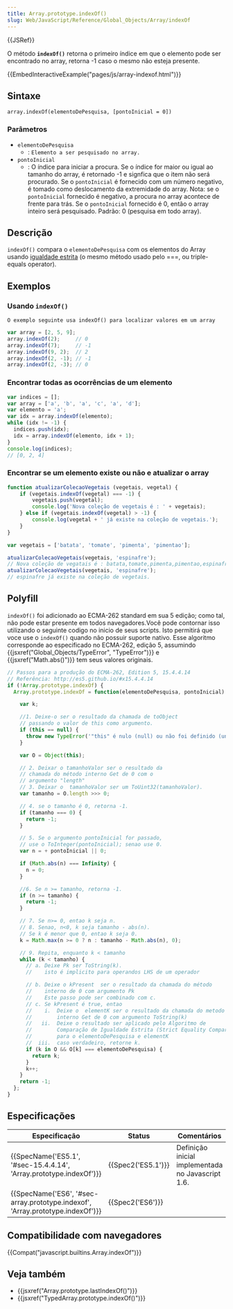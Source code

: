 ```yaml
---
title: Array.prototype.indexOf()
slug: Web/JavaScript/Reference/Global_Objects/Array/indexOf
---
```

{{JSRef}}

O método **`indexOf()`** retorna o primeiro índice em que o elemento pode ser encontrado no array, retorna -1 caso o mesmo não esteja presente.

{{EmbedInteractiveExample("pages/js/array-indexof.html")}}

## Sintaxe

```
array.indexOf(elementoDePesquisa, [pontoInicial = 0])
```

### Parâmetros

- `elementoDePesquisa`
  - : `Elemento a ser pesquisado no array.`
- `pontoInicial`
  - : O índice para iniciar a procura. Se o índice for maior ou igual ao tamanho do array, é retornado -1 e signfica que o item não será procurado. Se o `pontoInicial` é fornecido com um número negativo, é tomado como deslocamento da extremidade do array. Nota: se o `pontoInicial` fornecido é negativo, a procura no array acontece de frente para trás. Se o `pontoInicial` fornecido é 0, então o array inteiro será pesquisado. Padrão: 0 (pesquisa em todo array).

## Descrição

`indexOf()` compara o `elementoDePesquisa` com os elementos do Array usando [igualdade estrita](/pt-BR/docs/Web/JavaScript/Reference/Operators/Comparison_Operators#Using_the_Equality_Operators) (o mesmo método usado pelo ===, ou triple-equals operator).

## Exemplos

### Usando `indexOf()`

`O exemplo seguinte usa indexOf() para localizar valores em um array`

```js
var array = [2, 5, 9];
array.indexOf(2);     // 0
array.indexOf(7);     // -1
array.indexOf(9, 2);  // 2
array.indexOf(2, -1); // -1
array.indexOf(2, -3); // 0
```

### Encontrar todas as ocorrências de um elemento

```js
var indices = [];
var array = ['a', 'b', 'a', 'c', 'a', 'd'];
var elemento = 'a';
var idx = array.indexOf(elemento);
while (idx != -1) {
  indices.push(idx);
  idx = array.indexOf(elemento, idx + 1);
}
console.log(indices);
// [0, 2, 4]
```

### Encontrar se um elemento existe ou não e atualizar o array

```js
function atualizarColecaoVegetais (vegetais, vegetal) {
    if (vegetais.indexOf(vegetal) === -1) {
        vegetais.push(vegetal);
        console.log('Nova coleção de vegetais é : ' + vegetais);
    } else if (vegetais.indexOf(vegetal) > -1) {
        console.log(vegetal + ' já existe na coleção de vegetais.');
    }
}

var vegetais = ['batata', 'tomate', 'pimenta', 'pimentao'];

atualizarColecaoVegetais(vegetais, 'espinafre');
// Nova coleção de vegatais é : batata,tomate,pimenta,pimentao,espinafre
atualizarColecaoVegetais(vegetais, 'espinafre');
// espinafre já existe na coleção de vegetais.
```

## Polyfill

`indexOf()` foi adicionado ao ECMA-262 standard em sua 5 edição; como tal, não pode estar presente em todos navegadores.Você pode contornar isso utilizando o seguinte codigo no inicio de seus scripts. Isto permitirá que voce use o `indexOf()` quando não possuir suporte nativo. Esse algoritmo corresponde ao especificado no ECMA-262, edição 5, assumindo {{jsxref("Global_Objects/TypeError", "TypeError")}} e {{jsxref("Math.abs()")}} tem seus valores originais.

```js
// Passos para a produção do ECMA-262, Edition 5, 15.4.4.14
// Referência: http://es5.github.io/#x15.4.4.14
if (!Array.prototype.indexOf) {
  Array.prototype.indexOf = function(elementoDePesquisa, pontoInicial) {

    var k;

    //1. Deixe-o ser o resultado da chamada de toObject
    // passando o valor de this como argumento.
    if (this == null) {
      throw new TypeError('"this" é nulo (null) ou não foi definido (undefined)');
    }

    var O = Object(this);

    // 2. Deixar o tamanhoValor ser o resultado da
    // chamada do método interno Get de 0 com o
    // argumento "length"
    // 3. Deixar o  tamanhoValor ser um ToUint32(tamanhoValor).
    var tamanho = O.length >>> 0;

    // 4. se o tamanho é 0, retorna -1.
    if (tamanho === 0) {
      return -1;
    }

    // 5. Se o argumento pontoInicial for passado,
    // use o ToInteger(pontoInicial); senao use 0.
    var n = + pontoInicial || 0;

    if (Math.abs(n) === Infinity) {
      n = 0;
    }

    //6. Se n >= tamanho, retorna -1.
    if (n >= tamanho) {
      return -1;
    }

    // 7. Se n>= 0, entao k seja n.
    // 8. Senao, n<0, k seja tamanho - abs(n).
    // Se k é menor que 0, entao k seja 0.
    k = Math.max(n >= 0 ? n : tamanho - Math.abs(n), 0);

    // 9. Repita, enquanto k < tamanho
    while (k < tamanho) {
      // a. Deixe Pk ser ToString(k).
      //    isto é implicito para operandos LHS de um operador

      // b. Deixe o kPresent  ser o resultado da chamada do método
      //    interno de 0 com argumento Pk
      //    Este passo pode ser combinado com c.
      // c. Se kPresent é true, entao
      //    i.  Deixe o  elementK ser o resultado da chamada do metodo
      //        interno Get de 0 com argumento ToString(k)
      //   ii.  Deixe o resultado ser aplicado pelo Algoritmo de
      //        Comparação de Igualdade Estrita (Strict Equality Comparison)
      //        para o elementoDePesquisa e elementK
      //  iii.  caso verdadeiro, retorne k.
      if (k in O && O[k] === elementoDePesquisa) {
        return k;
      }
      k++;
    }
    return -1;
  };
}
```

## Especificações

| Especificação                                                                                            | Status                   | Comentários                                       |
| -------------------------------------------------------------------------------------------------------- | ------------------------ | ------------------------------------------------- |
| {{SpecName('ES5.1', '#sec-15.4.4.14', 'Array.prototype.indexOf')}}                 | {{Spec2('ES5.1')}} | Definição inicial implementada no Javascript 1.6. |
| {{SpecName('ES6', '#sec-array.prototype.indexof', 'Array.prototype.indexOf')}} | {{Spec2('ES6')}}     |                                                   |

## Compatibilidade com navegadores

{{Compat("javascript.builtins.Array.indexOf")}}

## Veja também

- {{jsxref("Array.prototype.lastIndexOf()")}}
- {{jsxref("TypedArray.prototype.indexOf()")}}
